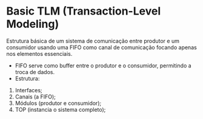 # Basic TLM (Transaction-Level Modeling)

Estrutura básica de um sistema de comunicação entre produtor e um consumidor usando uma FIFO como canal de comunicação focando apenas nos elementos essenciais.

* FIFO serve como buffer entre o produtor e o consumidor, permitindo a troca de dados.
* Estrutura:
1. Interfaces;
2. Canais (a FIFO);
3. Módulos (produtor e consumidor);
4. TOP (instancia o sistema completo);

